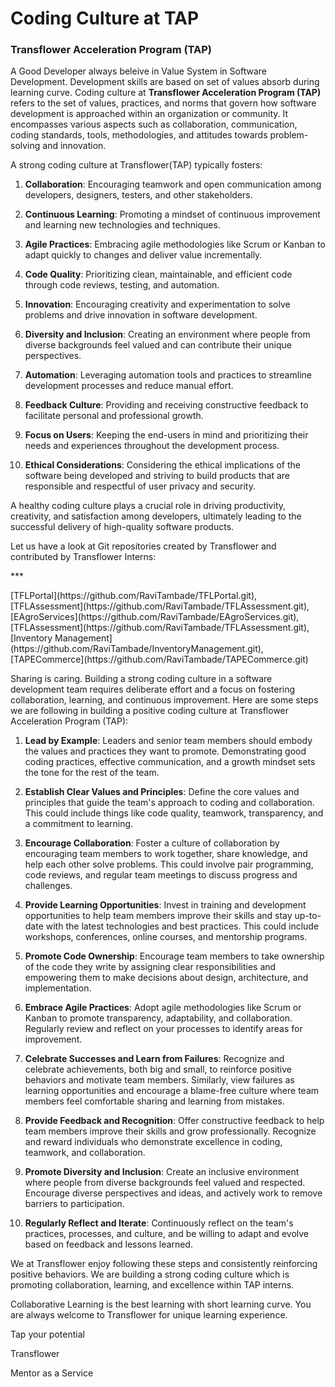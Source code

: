 #  Coding Culture at TAP

### Transflower Acceleration Program (TAP)
A Good Developer always beleive in Value System in Software Development. Development skills are based on set of values absorb during learning curve. Coding culture at <b>Transflower Acceleration Program (TAP)</b> refers to the set of values, practices, and norms that govern how software development is approached within an organization or community. It encompasses various aspects such as collaboration, communication, coding standards, tools, methodologies, and attitudes towards problem-solving and innovation.

A strong coding culture at Transflower(TAP) typically fosters:

1. <b>Collaboration</b>: Encouraging teamwork and open communication among developers, designers, testers, and other stakeholders.

2. <b>Continuous Learning</b>: Promoting a mindset of continuous improvement and learning new technologies and techniques.

3. <b>Agile Practices</b>: Embracing agile methodologies like Scrum or Kanban to adapt quickly to changes and deliver value incrementally.

4. <b>Code Quality</b>: Prioritizing clean, maintainable, and efficient code through code reviews, testing, and automation.

5. <b>Innovation</b>: Encouraging creativity and experimentation to solve problems and drive innovation in software development.

6. <b>Diversity and Inclusion</b>: Creating an environment where people from diverse backgrounds feel valued and can contribute their unique perspectives.

7. <b>Automation</b>: Leveraging automation tools and practices to streamline development processes and reduce manual effort.

8. <b>Feedback Culture</b>: Providing and receiving constructive feedback to facilitate personal and professional growth.

9. <b>Focus on Users</b>: Keeping the end-users in mind and prioritizing their needs and experiences throughout the development process.

10. <b>Ethical Considerations</b>: Considering the ethical implications of the software being developed and striving to build products that are responsible and respectful of user privacy and security.

A healthy coding culture plays a crucial role in driving productivity, creativity, and satisfaction among developers, ultimately leading to the successful delivery of high-quality software products.

Let us have a look at  Git repositories created by Transflower and contributed by Transflower Interns:
<p>***</p>
[TFLPortal](https://github.com/RaviTambade/TFLPortal.git), [TFLAssessment](https://github.com/RaviTambade/TFLAssessment.git), [EAgroServices](https://github.com/RaviTambade/EAgroServices.git), [TFLAssessment](https://github.com/RaviTambade/TFLAssessment.git), [Inventory Management](https://github.com/RaviTambade/InventoryManagement.git), [TAPECommerce](https://github.com/RaviTambade/TAPECommerce.git)

Sharing is caring. Building a strong coding culture in a software development team requires deliberate effort and a focus on fostering collaboration, learning, and continuous improvement. Here are some steps we are following  in building a positive coding culture at Transflower Acceleration Program (TAP):

1. **Lead by Example**: Leaders and senior team members should embody the values and practices they want to promote. Demonstrating good coding practices, effective communication, and a growth mindset sets the tone for the rest of the team.

2. **Establish Clear Values and Principles**: Define the core values and principles that guide the team's approach to coding and collaboration. This could include things like code quality, teamwork, transparency, and a commitment to learning.

3. **Encourage Collaboration**: Foster a culture of collaboration by encouraging team members to work together, share knowledge, and help each other solve problems. This could involve pair programming, code reviews, and regular team meetings to discuss progress and challenges.

4. **Provide Learning Opportunities**: Invest in training and development opportunities to help team members improve their skills and stay up-to-date with the latest technologies and best practices. This could include workshops, conferences, online courses, and mentorship programs.

5. **Promote Code Ownership**: Encourage team members to take ownership of the code they write by assigning clear responsibilities and empowering them to make decisions about design, architecture, and implementation.

6. **Embrace Agile Practices**: Adopt agile methodologies like Scrum or Kanban to promote transparency, adaptability, and collaboration. Regularly review and reflect on your processes to identify areas for improvement.

7. **Celebrate Successes and Learn from Failures**: Recognize and celebrate achievements, both big and small, to reinforce positive behaviors and motivate team members. Similarly, view failures as learning opportunities and encourage a blame-free culture where team members feel comfortable sharing and learning from mistakes.

8. **Provide Feedback and Recognition**: Offer constructive feedback to help team members improve their skills and grow professionally. Recognize and reward individuals who demonstrate excellence in coding, teamwork, and collaboration.

9. **Promote Diversity and Inclusion**: Create an inclusive environment where people from diverse backgrounds feel valued and respected. Encourage diverse perspectives and ideas, and actively work to remove barriers to participation.

10. **Regularly Reflect and Iterate**: Continuously reflect on the team's practices, processes, and culture, and be willing to adapt and evolve based on feedback and lessons learned.

We at Transflower enjoy following these steps and consistently reinforcing positive behaviors. We are building  a strong coding culture which is promoting  collaboration, learning, and excellence within TAP interns.

Collaborative Learning is the best learning with short learning curve. You are always welcome to Transflower for unique learning experience.
<p>Tap  your potential</p>
<p>Transflower</p>
<p>Mentor as a Service</p>
